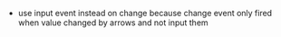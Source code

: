 * use input event instead on change because change event only fired when value changed by arrows and not input them